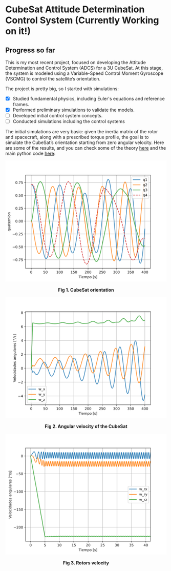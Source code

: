 # CubeSat Attitude Determination Control System (Currently Working on it!)
## Progress so far
This is my most recent project, focused on developing the Attitude Determination and Control System (ADCS) for a 3U CubeSat. At this stage, the system is modeled using a Variable-Speed Control Moment Gyroscope (VSCMG) to control the satellite’s orientation.

The project is pretty big, so I started with simulations:
- [x] Studied fundamental physics, including Euler's equations and reference frames.
- [x] Performed preliminary simulations to validate the models.
- [ ] Developed initial control system concepts.
- [ ] Conducted simulations including the control systems

The initial simulations are very basic: given the inertia matrix of the rotor and spacecraft, along with a prescribed torque profile, the goal is to simulate the CubeSat’s orientation starting from zero angular velocity. Here are some of the results, and you can check some of the theory [here](docs/theory/theory.md) and the main python code [here](src/ex_13_5.py):
<div align="center">
  <img src="docs/images/attitude.svg" alt="/images/H.svg" width="800"/>
  
  **Fig 1. CubeSat orientation**
</div>
<div align="center">
  <img src="docs/images/w.svg" alt="/images/H.svg" width="800"/>  
  
  **Fig 2. Angular velocity of the CubeSat**
</div>
<div align="center">
  <img src="docs/images/wr.svg" alt="/images/H.svg" width="800"/>
  
  **Fig 3. Rotors velocity**
</div>
